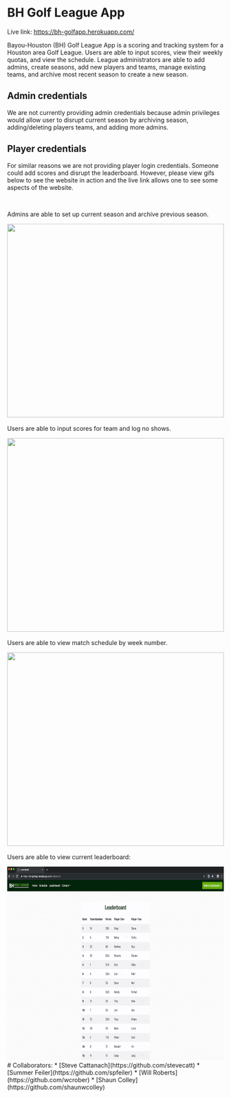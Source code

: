 # BH Golf League App

Live link: https://bh-golfapp.herokuapp.com/

Bayou-Houston (BH) Golf League App is a scoring and tracking system for a Houston area Golf League. Users are able to input scores, view their weekly quotas, and view the schedule. League administrators are able to add admins, create seasons, add new players and teams, manage existing teams, and archive most recent season to create a new season.

## Admin credentials
We are not currently providing admin credentials because admin privileges would allow user to disrupt current season by archiving season, adding/deleting players teams, and adding more admins.

## Player credentials
For similar reasons we are not providing player login credentials. Someone could add scores and disrupt the leaderboard. However, please view gifs below to see the website in action and the live link allows one to see some aspects of the website.

<br>

Admins are able to set up current season and archive previous season.

<img src="readme/admin.gif" width="100%" height="450"/> 

<br>

Users are able to input scores for team and log no shows.

<img src="readme/input-scores.gif" width="100%" height="450"/> 

<br>

Users are able to view match schedule by week number.

<img src="readme/schedule.gif" width="100%" height="450"/> 

<br>

Users are able to view current leaderboard:

<img src="readme/leaderboard.jpeg" width="100%" height="450"/>  

<br>
# Collaborators:
* [Steve Cattanach](https://github.com/stevecatt)
* [Summer Feiler](https://github.com/spfeiler)
* [Will Roberts](https://github.com/wcrober)
* [Shaun Colley](https://github.com/shaunwcolley)
